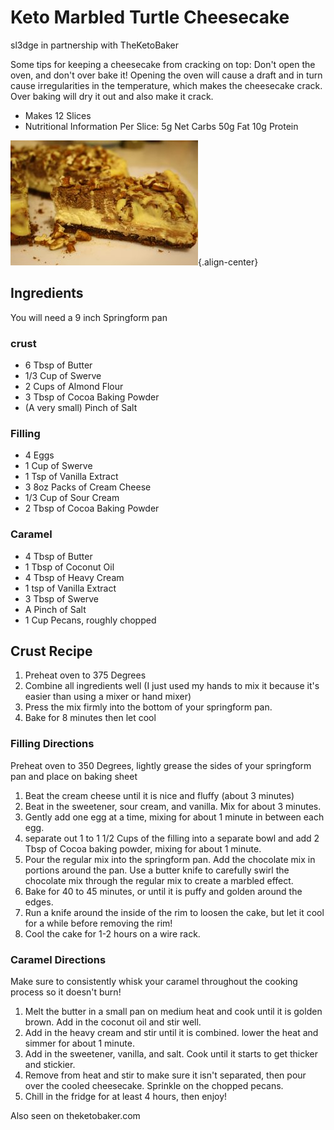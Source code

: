 # Keto Marbled Turtle Cheesecake

sl3dge in partnership with TheKetoBaker

Some tips for keeping a cheesecake from cracking on top: Don't open the
oven, and don't over bake it! Opening the oven will cause a draft and in
turn cause irregularities in the temperature, which makes the cheesecake
crack. Over baking will dry it out and also make it crack.

- Makes 12 Slices
- Nutritional Information Per Slice: 5g Net Carbs 50g Fat 10g Protein

![cheesecake](images/keto_marbled_turtle_cheesecake.jpg){.align-center}

## Ingredients

You will need a 9 inch Springform pan

### crust

- 6 Tbsp of Butter
- 1/3 Cup of Swerve
- 2 Cups of Almond Flour
- 3 Tbsp of Cocoa Baking Powder
- (A very small) Pinch of Salt

### Filling

- 4 Eggs
- 1 Cup of Swerve
- 1 Tsp of Vanilla Extract
- 3 8oz Packs of Cream Cheese
- 1/3 Cup of Sour Cream
- 2 Tbsp of Cocoa Baking Powder

### Caramel

- 4 Tbsp of Butter
- 1 Tbsp of Coconut Oil
- 4 Tbsp of Heavy Cream
- 1 tsp of Vanilla Extract
- 3 Tbsp of Swerve
- A Pinch of Salt
- 1 Cup Pecans, roughly chopped

## Crust Recipe

1. Preheat oven to 375 Degrees
2. Combine all ingredients well (I just used my hands to mix it because
 it\'s easier than using a mixer or hand mixer)
3. Press the mix firmly into the bottom of your springform pan.
4. Bake for 8 minutes then let cool

### Filling Directions

Preheat oven to 350 Degrees, lightly grease the sides of your springform
pan and place on baking sheet

1. Beat the cream cheese until it is nice and fluffy (about 3 minutes)
2. Beat in the sweetener, sour cream, and vanilla. Mix for about 3
 minutes.
3. Gently add one egg at a time, mixing for about 1 minute in between
 each egg.
4. separate out 1 to 1 1/2 Cups of the filling into a separate bowl and
 add 2 Tbsp of Cocoa baking powder, mixing for about 1 minute.
5. Pour the regular mix into the springform pan. Add the chocolate mix
 in portions around the pan. Use a butter knife to carefully swirl
 the chocolate mix through the regular mix to create a marbled
 effect.
6. Bake for 40 to 45 minutes, or until it is puffy and golden around
 the edges.
7. Run a knife around the inside of the rim to loosen the cake, but let
 it cool for a while before removing the rim!
8. Cool the cake for 1-2 hours on a wire rack.

### Caramel Directions

Make sure to consistently whisk your caramel throughout the cooking
process so it doesn\'t burn!

1. Melt the butter in a small pan on medium heat and cook until it is
 golden brown. Add in the coconut oil and stir well.
2. Add in the heavy cream and stir until it is combined. lower the heat
 and simmer for about 1 minute.
3. Add in the sweetener, vanilla, and salt. Cook until it starts to get
 thicker and stickier.
4. Remove from heat and stir to make sure it isn\'t separated, then pour
 over the cooled cheesecake. Sprinkle on the chopped pecans.
5. Chill in the fridge for at least 4 hours, then enjoy!

Also seen on theketobaker.com
